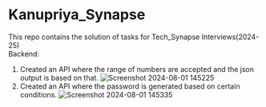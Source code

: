 # Kanupriya_Synapse
This repo contains the solution of tasks for Tech_Synapse Interviews(2024-25)\
Backend:
1. Created an API where the range of numbers are accepted and the json output is based on that.
 ![Screenshot 2024-08-01 145225](https://github.com/user-attachments/assets/720320fb-5821-44c4-b6af-8e50ffc6e395)
2. Created an API where the password is generated based on certain conditions.
![Screenshot 2024-08-01 145335](https://github.com/user-attachments/assets/61757745-d162-42eb-9a7e-258f65b98c1e)


